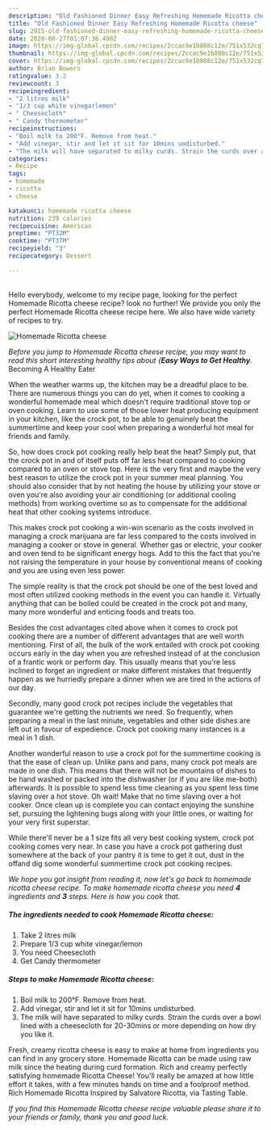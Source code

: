 ```yaml
---
description: "Old Fashioned Dinner Easy Refreshing Homemade Ricotta cheese"
title: "Old Fashioned Dinner Easy Refreshing Homemade Ricotta cheese"
slug: 2915-old-fashioned-dinner-easy-refreshing-homemade-ricotta-cheese
date: 2020-08-27T01:07:36.490Z
image: https://img-global.cpcdn.com/recipes/2ccac9e1b808c12e/751x532cq70/homemade-ricotta-cheese-recipe-main-photo.jpg
thumbnail: https://img-global.cpcdn.com/recipes/2ccac9e1b808c12e/751x532cq70/homemade-ricotta-cheese-recipe-main-photo.jpg
cover: https://img-global.cpcdn.com/recipes/2ccac9e1b808c12e/751x532cq70/homemade-ricotta-cheese-recipe-main-photo.jpg
author: Brian Bowers
ratingvalue: 3.2
reviewcount: 3
recipeingredient:
- "2 litres milk"
- "1/3 cup white vinegarlemon"
- " Cheesecloth"
- " Candy thermometer"
recipeinstructions:
- "Boil milk to 200°F. Remove from heat."
- "Add vinegar, stir and let it sit for 10mins undisturbed."
- "The milk will have separated to milky curds. Strain the curds over a bowl lined with a cheesecloth for 20-30mins or more depending on how dry you like it."
categories:
- Recipe
tags:
- homemade
- ricotta
- cheese

katakunci: homemade ricotta cheese 
nutrition: 239 calories
recipecuisine: American
preptime: "PT32M"
cooktime: "PT37M"
recipeyield: "3"
recipecategory: Dessert

---
```

<br>
Hello everybody, welcome to my recipe page, looking for the perfect Homemade Ricotta cheese recipe? look no further! We provide you only the perfect Homemade Ricotta cheese recipe here. We also have wide variety of recipes to try.
<br>


![Homemade Ricotta cheese](https://img-global.cpcdn.com/recipes/2ccac9e1b808c12e/751x532cq70/homemade-ricotta-cheese-recipe-main-photo.jpg)

<i>Before you jump to Homemade Ricotta cheese recipe, you may want to read this short interesting healthy tips about {<strong>Easy Ways to Get Healthy</strong>.</i>
Becoming A Healthy Eater


When the weather warms up, the kitchen may be a dreadful place to be. There are numerous things you can do yet, when it comes to cooking a wonderful homemade meal which doesn't require traditional stove top or oven cooking. Learn to use some of those lower heat producing equipment in your kitchen, like the crock pot, to be able to genuinely beat the summertime and keep your cool when preparing a wonderful hot meal for friends and family.

So, how does crock pot cooking really help beat the heat? Simply put, that the crock pot in and of itself puts off far less heat compared to cooking compared to an oven or stove top. Here is the very first and maybe the very best reason to utilize the crock pot in your summer meal planning. You should also consider that by not heating the house by utilizing your stove or oven you're also avoiding your air conditioning (or additional cooling methods) from working overtime so as to compensate for the additional heat that other cooking systems introduce.

This makes crock pot cooking a win-win scenario as the costs involved in managing a crock marijuana are far less compared to the costs involved in managing a cooker or stove in general. Whether gas or electric, your cooker and oven tend to be significant energy hogs. Add to this the fact that you're not raising the temperature in your house by conventional means of cooking and you are using even less power.

 The simple reality is that the crock pot should be one of the best loved and most often utilized cooking methods in the event you can handle it.  Virtually anything that can be boiled could be created in the crock pot and many, many more wonderful and enticing foods and treats too.



Besides the cost advantages cited above when it comes to crock pot cooking there are a number of different advantages that are well worth mentioning. First of all, the bulk of the work entailed with crock pot cooking occurs early in the day when you are refreshed instead of at the conclusion of a frantic work or perform day. This usually means that you're less inclined to forget an ingredient or make different mistakes that frequently happen as we hurriedly prepare a dinner when we are tired in the actions of our day.

Secondly, many good crock pot recipes include the vegetables that guarantee we're getting the nutrients we need. So frequently, when preparing a meal in the last minute, vegetables and other side dishes are left out in favour of expedience. Crock pot cooking many instances is a meal in 1 dish.

Another wonderful reason to use a crock pot for the summertime cooking is that the ease of clean up.  Unlike pans and pans, many crock pot meals are made in one dish. This means that there will not be mountains of dishes to be hand washed or packed into the dishwasher (or if you are like me-both) afterwards. It is possible to spend less time cleaning as you spent less time slaving over a hot stove. Oh wait! Make that no time slaving over a hot cooker. Once clean up is complete you can contact enjoying the sunshine set, pursuing the lightening bugs along with your little ones, or waiting for your very first superstar.

While there'll never be a 1 size fits all very best cooking system, crock pot cooking comes very near. In case you have a crock pot gathering dust somewhere at the back of your pantry it is time to get it out, dust in the offand dig some wonderful summertime crock pot cooking recipes.


<i>We hope you got insight from reading it, now let's go back to homemade ricotta cheese recipe. To make homemade ricotta cheese you need <strong>4</strong> ingredients and <strong>3</strong> steps. Here is how you cook that.
</i>

##### The ingredients needed to cook Homemade Ricotta cheese:

1. Take 2 litres milk
1. Prepare 1/3 cup white vinegar/lemon
1. You need  Cheesecloth
1. Get  Candy thermometer


##### Steps to make Homemade Ricotta cheese:

1. Boil milk to 200°F. Remove from heat.
1. Add vinegar, stir and let it sit for 10mins undisturbed.
1. The milk will have separated to milky curds. Strain the curds over a bowl lined with a cheesecloth for 20-30mins or more depending on how dry you like it.


Fresh, creamy ricotta cheese is easy to make at home from ingredients you can find in any grocery store. Homemade Ricotta can be made using raw milk since the heating during curd formation. Rich and creamy perfectly satisfying homemade Ricotta Cheese! You&#39;ll really be amazed at how little effort it takes, with a few minutes hands on time and a foolproof method. Rich Homemade Ricotta Inspired by Salvatore Ricotta, via Tasting Table. 

<i>If you find this Homemade Ricotta cheese recipe valuable please share it to your friends or family, thank you and good luck.</i>
